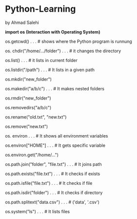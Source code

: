 # Python-Learning
by Ahmad Salehi

**import os (Interaction with Operating System)**

os.getcwd()  .  .  .  # shows where the Python program is runnung

os. chdir("/home/.../folder") .  .  . # it changes the directory

os.list() .  .  . # it lists in current folder

os.listdir("/path") .  .  . # It lists in a given path

os.mkdir("new_folder")

os.makedir("a/b/c") .  .  . # It makes nested folders

os.rmdir("new_folder")

os.removedirs("a/b/c")

os.rename("old.txt", "new.txt")

os.remove("new.txt")

os. environ .  .  . # It shows all environment variables

os.environ["HOME"] .  .  . # It gets specific variable

os.environ.get("/home/...")

os.path.join("folder", "file.txt") .  .  . # It joins path

os.path.exists("file.txt") .  .  . # It checks if exists

os.path.isfile("file.txt") .  .  . # It checks if file

os.path.isdir("folder") .  .  . # It checks if directory

os.path.splitext("data.csv") .  .  . # ('data', '.csv')

os.system("ls") .  .  . # It lists files
